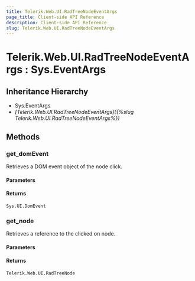 ```yaml
---
title: Telerik.Web.UI.RadTreeNodeEventArgs 
page_title: Client-side API Reference
description: Client-side API Reference
slug: Telerik.Web.UI.RadTreeNodeEventArgs
---
```


# Telerik.Web.UI.RadTreeNodeEventArgs : Sys.EventArgs

## Inheritance Hierarchy

* Sys.EventArgs
* *[Telerik.Web.UI.RadTreeNodeEventArgs]({%slug Telerik.Web.UI.RadTreeNodeEventArgs%})*


## Methods

### get_domEvent

Retrieves a DOM event object of the node click.

#### Parameters

#### Returns

`Sys.UI.DomEvent`
### get_node

Retrieves a reference to the clicked on node. 

#### Parameters

#### Returns

`Telerik.Web.UI.RadTreeNode` 


